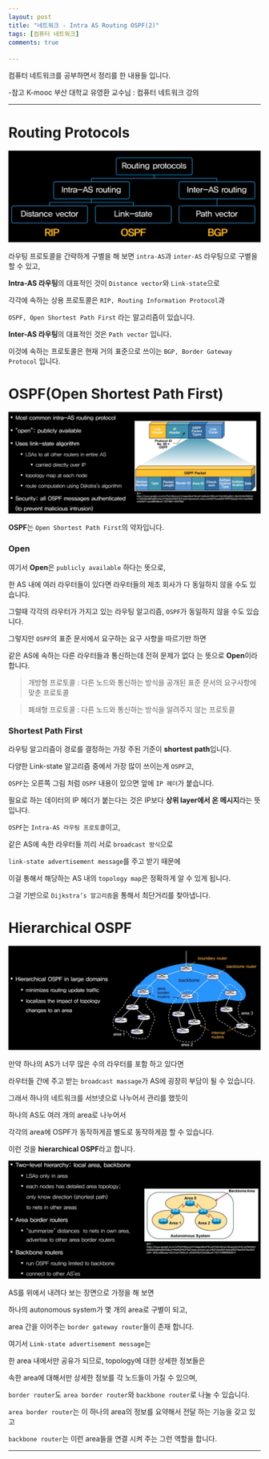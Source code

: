 ```yaml
---
layout: post
title: "네트워크 - Intra AS Routing OSPF(2)"
tags: [컴퓨터 네트워크]
comments: true

---
```


컴퓨터 네트워크를 공부하면서 정리를 한 내용들 입니다.

-참고 K-mooc 부산 대학교 유영환 교수님 : 컴퓨터 네트워크 강의

---

# Routing Protocols

<img src="https://raw.githubusercontent.com/junghyun100/junghyun100.github.io/master/images/1230/Routing%20Protocols.PNG">

라우팅 프로토콜을 간략하게 구별을 해 보면 `intra-AS`과 `inter-AS` 라우팅으로 구별을 할 수 있고,

<strong>Intra-AS 라우팅</strong>의 대표적인 것이 `Distance vector`와 `Link-state`으로

각각에 속하는 상용 프로토콜은 `RIP, Routing Information Protocol`과

`OSPF, Open Shortest Path First` 라는 알고리즘이 있습니다.

<strong>Inter-AS 라우팅</strong>의 대표적인 것은 `Path vector` 입니다.

이것에 속하는 프로토콜은 현재 거의 표준으로 쓰이는 `BGP, Border Gateway Protocol` 입니다.

# OSPF(Open Shortest Path First)

<img src="https://raw.githubusercontent.com/junghyun100/junghyun100.github.io/master/images/1230/OSPF.PNG">

<strong>OSPF</strong>는 `Open Shortest Path First`의 약자입니다. 

### Open

여기서 <strong>Open</strong>은 `publicly available` 하다는 뜻으로,

한 AS 내에 여러 라우터들이 있다면 라우터들의 제조 회사가 다 동일하지 않을 수도 있습니다.

그럴때 각각의 라우터가 가지고 있는 라우팅 알고리즘, `OSPF`가 동일하지 않을 수도 있습니다.

그렇지만 `OSPF`의 표준 문서에서 요구하는 요구 사항을 따르기만 하면

같은 AS에 속하는 다른 라우터들과 통신하는데 전혀 문제가 없다 는 뜻으로 <strong>Open</strong>이라 합니다.

> 개방형 프로토콜 : 다른 노드와 통신하는 방식을 공개된 표준 문서의 요구사항에 맞춘 프로토콜

> 폐쇄형 프로토콜 : 다른 노드와 통신하는 방식을 알려주지 않는 프로토콜

### Shortest Path First

라우팅 알고리즘이 경로를 결정하는 가장 주된 기준이 <strong>shortest path</strong>입니다.

다양한 Link-state 알고리즘 중에서 가장 많이 쓰이는게 `OSPF`고, 

`OSPF`는 오른쪽 그림 처럼 `OSPF` 내용이 있으면 앞에 `IP 헤더`가 붙습니다.

필요로 하는 데이터의 IP 헤더가 붙는다는 것은 IP보다 <strong>상위 layer에서 온 메시지</strong>라는 뜻 입니다.

`OSPF`는 `Intra-AS 라우팅 프로토콜`이고, 

같은 AS에 속한 라우터들 끼리 서로 `broadcast 방식`으로 

`link-state advertisement message`를 주고 받기 때문에

이걸 통해서 해당하는 AS 내의 `topology map`은 정확하게 알 수 있게 됩니다.

그걸 기반으로 `Dijkstra’s 알고리즘`을 통해서 최단거리를 찾아냅니다.

# Hierarchical OSPF

<img src="https://raw.githubusercontent.com/junghyun100/junghyun100.github.io/master/images/1230/Hierarchical%20OSPF.PNG">

만약 하나의 AS가 너무 많은 수의 라우터를 포함 하고 있다면 

라우터들 간에 주고 받는 `broadcast massage`가 AS에 굉장히 부담이 될 수 있습니다.

그래서 하나의 네트워크를 서브넷으로 나누어서 관리를 했듯이 

하나의 AS도 여러 개의 area로 나누어서 

각각의 area에 OSPF가 동작하게끔 별도로 동작하게끔 할 수 있습니다.

이런 것을 <strong>hierarchical OSPF</strong>라고 합니다.

<img src="https://raw.githubusercontent.com/junghyun100/junghyun100.github.io/master/images/1230/Hierarchical%20OSPF2.PNG">

AS를 위에서 내려다 보는 장면으로 가정을 해 보면 

하나의 autonomous system가 몇 개의 area로 구별이 되고,

area 간을 이어주는 `border gateway router`들이 존재 합니다.

여기서 `Link-state advertisement message`는 

한 area 내에서만 공유가 되므로, topology에 대한 상세한 정보들은 

속한 area에 대해서만 상세한 정보를 각 노드들이 가질 수 있으며,

`border router`도 `area border router`와 `backbone router`로 나눌 수 있습니다.

`area border router`는 이 하나의 area의 정보를 요약해서 전달 하는 기능을 갖고 있고

`backbone router`는 이런 area들을 연결 시켜 주는 그런 역할을 합니다.

---
